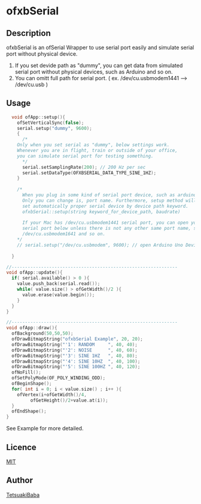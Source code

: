 ofxbSerial
====

## Description
ofxbSerial is an ofSerial Wrapper to use serial port easily and simulate serial port without physical device.

1. If you set devide path as "dummy", you can get data from simulated serial port without physical devices, such as Arduino and so on.
2. You can omitt full path for serial port. ( ex. /dev/cu.usbmodem1441 --> /dev/cu.usb )


## Usage
```c++
  void ofApp::setup(){
    ofSetVerticalSync(false);
    serial.setup("dummy", 9600);
    {
      /*
	Only when you set serial as "dummy", below settings work.
	Whenever you are in flight, train or outside of your office, 
	you can simulate serial port for testing something.
      */
      serial.setSamplingRate(200); // 200 Hz per sec
      serial.setDataType(OFXBSERIAL_DATA_TYPE_SINE_1HZ);
    }
    
    /*
      When you plug in some kind of serial port device, such as arduino,
      Only you can change is, port name. Furthermore, setup method will 
      set automatically proper serial device by device path keyword.
      ofxbSerial::setup(string keyword_for_device_path, baudrate)
      
      If your Mac has /dev/cu.usbmodem1441 serial port, you can open your
      serial port below unless there is not any other same port name, such as 
      /dev/cu.usbmodem1641 and so on.
    */
    // serial.setup("/dev/cu.usbmodem", 9600); // open Arduino Uno Device
    
  }

//--------------------------------------------------------------
void ofApp::update(){
  if( serial.available() > 0 ){
    value.push_back(serial.read());
    while( value.size() > ofGetWidth()/2 ){
      value.erase(value.begin());
    }
  }
}

//--------------------------------------------------------------
void ofApp::draw(){
  ofBackground(50,50,50);
  ofDrawBitmapString("ofxbSerial Example", 20, 20);
  ofDrawBitmapString("'1': RANDOM     ", 40, 40);
  ofDrawBitmapString("'2': NOISE      ", 40, 60);
  ofDrawBitmapString("'3': SINE 1HZ   ", 40, 80);
  ofDrawBitmapString("'4': SINE 10HZ  ", 40, 100);
  ofDrawBitmapString("'5': SINE 100HZ ", 40, 120);
  ofNoFill();
  ofSetPolyMode(OF_POLY_WINDING_ODD);
  ofBeginShape();
  for( int i = 0; i < value.size() ; i++ ){
    ofVertex(i+ofGetWidth()/4,
	     ofGetHeight()/2+value.at(i));
  }
  ofEndShape();
}
```
See Example for more detailed.

## Licence
[MIT](https://opensource.org/licenses/MIT)

## Author
[TetsuakiBaba](https://github.com/TetsuakiBaba)
